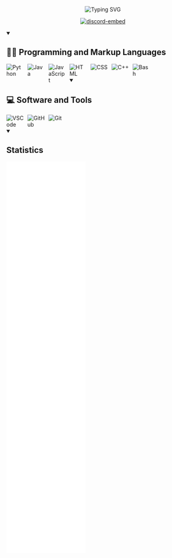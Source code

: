 <p align="center">
    <img alt="Typing SVG" src="https://readme-typing-svg.demolab.com?font=Fira+Code&weight=600&duration=2000&pause=250&color=F76F18&random=true&width=435&height=30&lines=Hi!;My+name+is+Giulio!;Welcome+to+my+GitHub+profile!" />
</p>

<p align="center">
    <a href="https://discord.com/users/778017089230209045">
        <picture>
            <source media="(prefers-color-scheme: dark)" srcset="https://lanyard.cnrad.dev/api/778017089230209045?showDisplayName=true&theme=dark&idleMessage=I'm%20probably%20studying%20or%20touching%20grass%20at%20the%20moment" />
            <source media="(prefers-color-scheme: light)" srcset="https://lanyard.cnrad.dev/api/778017089230209045?showDisplayName=true&theme=light&idleMessage=I'm%20probably%20studying%20or%20touching%20grass%20at%20the%20moment" />
            <img alt="discord-embed" src="https://lanyard.cnrad.dev/api/778017089230209045?showDisplayName=true&theme=dark&idleMessage=I'm%20probably%20studying%20or%20touching%20grass%20at%20the%20moment" />
        </picture>
    </a>
</p>

<details open>
    <summary>
        <h2>👨‍💻 Programming and Markup Languages</h2>
    </summary>
    <p align="left">
        <img align="left" alt="Python" width="45px" style="padding-right:10px;" src="https://cdn.jsdelivr.net/gh/devicons/devicon@latest/icons/python/python-original.svg" />
        <img align="left" alt="Java" width="45px" style="padding-right:10px;" src="https://cdn.jsdelivr.net/gh/devicons/devicon@latest/icons/java/java-original.svg" />
        <img align="left" alt="JavaScript" width="45px" style="padding-right:10px;" src="https://cdn.jsdelivr.net/gh/devicons/devicon@latest/icons/javascript/javascript-original.svg" />
        <img align="left" alt="HTML" width="45px" style="padding-right:10px;" src="https://cdn.jsdelivr.net/gh/devicons/devicon@latest/icons/html5/html5-original.svg" />
        <img align="left" alt="CSS" width="45px" style="padding-right:10px;" src="https://cdn.jsdelivr.net/gh/devicons/devicon@latest/icons/css3/css3-original.svg" />
        <img align="left" alt="C++" width="45px" style="padding-right:10px;" src="https://cdn.jsdelivr.net/gh/devicons/devicon@latest/icons/cplusplus/cplusplus-original.svg" /> 
        <img align="left" alt="Bash" width="45px" style="padding-right:10px;" src="https://cdn.jsdelivr.net/gh/devicons/devicon@latest/icons/bash/bash-original.svg" />
    </p>
    <br>
</details>
<br>
<details open>
    <summary>
        <h2>💻 Software and Tools</h2>
    </summary>
    <p align="left">
        <img align="left" alt="VSCode" width="45px" style="padding-right:10px;" src="https://cdn.jsdelivr.net/gh/devicons/devicon@latest/icons/vscode/vscode-original.svg" />
        <img align="left" alt="GitHub" width="45px" style="padding-right:10px;" src="https://cdn.jsdelivr.net/gh/devicons/devicon@latest/icons/github/github-original.svg" />
        <img align="left" alt="Git" width="45px" style="padding-right:10px;" src="https://cdn.jsdelivr.net/gh/devicons/devicon@latest/icons/git/git-original.svg" />
    </p>
    <br>
</details>
<br>
<details open>
    <summary>
        <h2>Statistics</h2>
    </summary>
    <p align="left">
        <img src="https://github.com/GitGinocchio/GitGinocchio/blob/main/github-metrics.svg" />
        <!-- <img src="https://github-readme-stats.vercel.app/api?username=GitGinocchio&count_private=true&theme=nord&hide_border=1">
        <img src="https://github-readme-streak-stats.herokuapp.com?user=GitGinocchio&theme=nord&hide_border=true&date_format=M%20j%5B%2C%20Y%5D">
        <img src="https://raw.githubusercontent.com/GitGinocchio/GitGinocchio/output/github-contribution-grid-snake-dark.svg#gh-dark-mode-only">
        <img src="https://raw.githubusercontent.com/GitGinocchio/GitGinocchio/output/github-contribution-grid-snake.svg#gh-light-mode-only">
        <img src="http://github-profile-summary-cards.vercel.app/api/cards/profile-details?username=GitGinocchio&theme=dracula" />
        <img src="http://github-profile-summary-cards.vercel.app/api/cards/repos-per-language?username=GitGinocchio&theme=dracula" />
        <img src="http://github-profile-summary-cards.vercel.app/api/cards/most-commit-language?username=GitGinocchio&theme=dracula" />
        <p align="left"> <img src="https://komarev.com/ghpvc/?username=GitGinocchio&label=Profile%20views&color=0e75b6&style=for-the-badge" alt="profile views" /> </p>
        -->
    </p>
</details>

